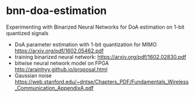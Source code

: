 # bnn-doa-estimation
Experimenting with Binarized Neural Networks for DoA estimation on 1-bit quantized signals

* DoA parameter estimation with 1-bit quantization for MIMO  https://arxiv.org/pdf/1602.05462.pdf
* training binarized neural network: https://arxiv.org/pdf/1602.02830.pdf
* bitwise neural network model on FPGA http://arainhyy.github.io/proposal.html
* Gaussian noise https://web.stanford.edu/~dntse/Chapters_PDF/Fundamentals_Wireless_Communication_AppendixA.pdf
